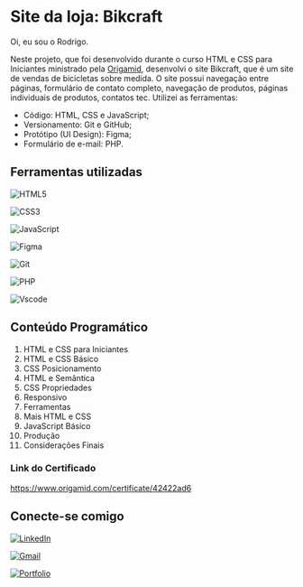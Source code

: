 
# Site da loja: Bikcraft

Oi, eu sou o Rodrigo.

Neste projeto, que foi desenvolvido durante o curso HTML e CSS para Iniciantes ministrado pela [Origamid](https://origamid.com), desenvolvi o site Bikcraft, que é um site de vendas de bicicletas sobre medida.
O site possui navegação entre páginas, formulário de contato completo, navegação de produtos, páginas individuais de produtos, contatos tec.
Utilizei as ferramentas: 
- Código: HTML, CSS e JavaScript;
- Versionamento: Git e GitHub;
- Protótipo (UI Design): Figma;
- Formulário de e-mail: PHP.


## Ferramentas utilizadas

![HTML5](https://img.shields.io/badge/HTML5-E34F26?style=for-the-badge&logo=html5&logoColor=white)

![CSS3](https://img.shields.io/badge/CSS3-1572B6?style=for-the-badge&logo=css3&logoColor=white)

![JavaScript](https://img.shields.io/badge/JavaScript-F7DF1E?style=for-the-badge&logo=javascript&logoColor=black)

![Figma](https://img.shields.io/badge/Figma-696969?style=for-the-badge&logo=figma&logoColor=figma)

![Git](https://img.shields.io/badge/GIT-E44C30?style=for-the-badge&logo=git&logoColor=white)

![PHP](https://img.shields.io/badge/PHP-777BB4?style=for-the-badge&logo=php&logoColor=white)

![Vscode](https://img.shields.io/badge/Vscode-007ACC?style=for-the-badge&logo=visual-studio-code&logoColor=white)


## Conteúdo Programático
1. HTML e CSS para Iniciantes
2. HTML e CSS Básico
3. CSS Posicionamento
4. HTML e Semântica
5. CSS Propriedades
6. Responsivo
7. Ferramentas
8. Mais HTML e CSS
9. JavaScript Básico
10. Produção
11. Considerações Finais

### Link do Certificado
https://www.origamid.com/certificate/42422ad6


## Conecte-se comigo
[![LinkedIn](https://img.shields.io/badge/LinkedIn-0077B5?style=for-the-badge&logo=linkedin&logoColor=white)](https://www.linkedin.com/in/rodrigo-junqueira/)

[![Gmail](https://img.shields.io/badge/Gmail-333333?style=for-the-badge&logo=gmail&logoColor=red)](mailto:eurodrigojunqueira@gmail.com)

[![Portfolio](https://img.shields.io/badge/Portfolio-FF5722?style=for-the-badge&logo=todoist&logoColor=white)](https://rodrigojunqueiradev.github.io/)

